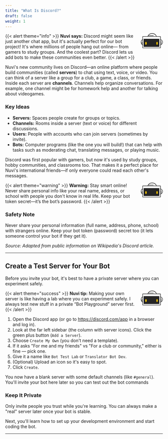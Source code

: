 ```yaml
---
title: "What Is Discord?"
draft: false
weight: 1
---
```


{{< alert theme="info" >}}
<img src="../../media/NF_mascot.jpg" alt="Nuvi mascot" width="70px" style="float:right;margin:0 0 6px 10px;" />
<strong>Nuvi says:</strong> Discord might seem like just another chat app, but it's actually perfect for our bot project! It's where millions of people hang out online— from gamers to study groups. And the coolest part? Discord lets us add bots to make these communities even better.
{{< /alert >}}

Nuvi's new community lives on Discord—an online platform where people build communities (called **servers**) to chat using text, voice, or video. You can think of a server like a group for a club, a game, a class, or friends. Inside each server are **channels**. Channels help organize conversations. For example, one channel might be for homework help and another for talking about videogames.

### Key Ideas
- **Servers:** Spaces people create for groups or topics.
- **Channels:** Rooms inside a server (text or voice) for different discussions.
- **Users:** People with accounts who can join servers (sometimes by invite).
- **Bots:** Computer programs (like the one you will build!) that can help with tasks such as moderating chat, translating messages, or playing music.

Discord was first popular with gamers, but now it's used by study groups, hobby communities, and classrooms too. That makes it a perfect place for Nuvi's international friends—if only everyone could read each other's messages.

{{< alert theme="warning" >}}
<img src="../../media/NF_mascot.jpg" alt="Nuvi mascot" width="70px" style="float:right;margin:0 0 6px 10px;" />
<strong>Warning:</strong> Stay smart online! Never share personal info like your real name, address, or school with people you don't know in real life. Keep your bot token secret—it’s the bot’s password.
{{< /alert >}}

### Safety Note
Never share your personal information (full name, address, phone, school) with strangers online. Keep your bot token (password) secret too (it lets someone control your bot if they get it).

_Source: Adapted from public information on Wikipedia's Discord article._

---

## Create a Test Server for Your Bot
Before you invite your bot, it's best to have a private server where you can experiment safely.

{{< alert theme="success" >}}
<img src="../../media/NF_mascot.jpg" alt="Nuvi mascot" width="70px" style="float:right;margin:0 0 6px 10px;" />
<strong>Nuvi tip:</strong> Making your own server is like having a lab where you can experiment safely. I always test new stuff in a private “Bot Playground” server first.
{{< /alert >}}

1. Open the Discord app (or go to https://discord.com/app in a browser and log in).
2. Look at the far left sidebar (the column with server icons). Click the green plus button (`Add a Server`).
3. Choose `Create My Own` (you don't need a template).
4. If it asks "For me and my friends" vs "For a club or community," either is fine — pick one.
5. Give it a name like `Bot Test Lab` or `Translator Bot Dev`.
6. (Optional) Upload an icon so it's easy to spot.
7. Click `Create`.

You now have a blank server with some default channels (like `#general`). You'll invite your bot here later so you can test out the bot commands

### Keep It Private
Only invite people you trust while you're learning. You can always make a "real" server later once your bot is stable.

Next, you'll learn how to set up your development environment and start coding the bot.

---
